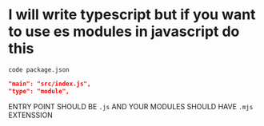 # I will write typescript but if you want to use es modules in javascript do this

```
code package.json
```

```json
"main": "src/index.js",
"type": "module",
```

ENTRY POINT SHOULD BE `.js` AND YOUR MODULES SHOULD HAVE `.mjs` EXTENSSION


